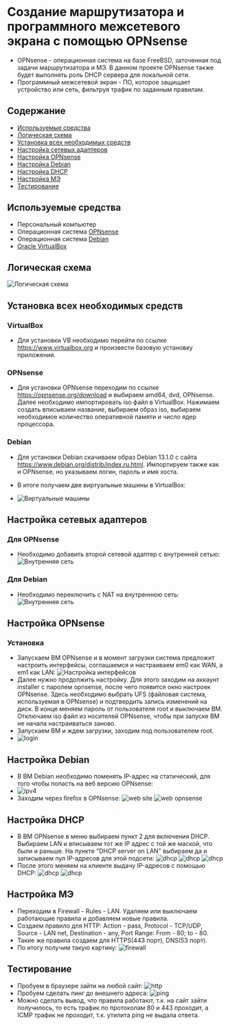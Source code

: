# Создание маршрутизатора и программного межсетевого экрана с помощью OPNsense
- OPNsense - операционная система на базе FreeBSD, заточенная под задачи маршрутизатора и МЭ. В данном проекте OPNsense также будет выполнять роль DHCP сервера для локальной сети.
- Программный межсетевой экран - ПО, которое защищает устройство или сеть, фильтруя трафик по заданным правилам.

## Содержание
- [Используемые средства](#используемые-средства)
- [Логическая схема](#логическая-схема)
- [Установка всех необходимых средств](#установка-всех-необходимых-средств)
- [Настройка сетевых адаптеров](#настройка-сетевых-адаптеров)
- [Настройка OPNsense](#настройка-opnsense)
- [Настройка Debian](#настройка-debian)
- [Настройка DHCP](#настройка-dhcp)
- [Настройка МЭ](#настройка-мэ)
- [Тестирование](#тестирование)

## Используемые средства
- Персональный компьютер
- Операционная система [OPNsense](https://opnsense.org/download)
- Операционная система [Debian](https://www.debian.org/distrib/index.ru.html)
- [Oracle VirtualBox](https://www.virtualbox.org)


## Логическая схема
![Логическая схема](https://github.com/notforhealth/Network-engineering/blob/main/VM_OPNsense_1/images/logical_scheme.png)


## Установка всех необходимых средств
### VirtualBox
- Для установки VB необходимо перейти по ссылке https://www.virtualbox.org и произвести базовую установку приложения.
### OPNsense
- Для установки OPNsense переходим по ссылке https://opnsense.org/download и выбираем amd64, dvd, OPNsense. Далее необходимо импортировать iso файл в VirtualBox. Нажимаем создать вписываем название, выбираем образ iso, выбираем необходимое количество оперативной памяти и число ядер процессора.
### Debian
- Для установки Debian скачиваем образ Debian 13.1.0 с сайта https://www.debian.org/distrib/index.ru.html. Импортируем также как и OPNsense, но указываем логин, пароль и имя хоста.
- В итоге получаем две виртуальные машины в VirtualBox:

- ![Виртуальные машины](https://github.com/notforhealth/Network-engineering/blob/main/VM_OPNsense_1/images/VM.png)

## Настройка сетевых адаптеров
### Для OPNsense
- Необходимо добавить второй сетевой адаптер с внутренней сетью:
![Внутренняя сеть](https://github.com/notforhealth/Network-engineering/blob/main/VM_OPNsense_1/images/adapter_opnsense_first.png)
### Для Debian
- Необходимо переключить с NAT на внутреннюю сеть:
![Внутренняя сеть](https://github.com/notforhealth/Network-engineering/blob/main/VM_OPNsense_1/images/adapter_debian.png)


## Настройка OPNsense
### Установка
- Запускаем ВМ OPNsense и в момент загрузки система предложит настроить интерфейсы, соглашаемся и настраиваем em0 как WAN, а em1 как LAN:
![Настройка интерфейсов](https://github.com/notforhealth/Network-engineering/blob/main/VM_OPNsense/images/OPNsense/interfaces.png)
- Далее нужно продолжить настройку. Для этого заходим на аккаунт installer с паролем opnsense, после чего появится окно настроек OPNsense. Здесь необходимо выбрать UFS (файловая система, используемая в OPNsense) и подтвердить запись изменений на диск. В конце меняем пароль от пользователя root и выключаем ВМ. Отключаем iso файл из носителей OPNsense, чтобы при запуске ВМ не начала настраиваться заново.
- Запускаем ВМ и ждем загрузки, заходим под пользователем root.
- ![login](https://github.com/notforhealth/Network-engineering/blob/main/VM_OPNsense_1/images/OPNsense/login.png)
## Настройка Debian
- В ВМ Debian необходимо поменять IP-адрес на статический, для того чтобы попасть на веб версию OPNsense:
- ![ipv4](https://github.com/notforhealth/Network-engineering/blob/main/VM_OPNsense_1/images/debian/debian_changing_IP.png)
- Заходим через firefox в OPNsense:
![web site](https://github.com/notforhealth/Network-engineering/blob/main/VM_OPNsense_1/images/debian/debian_connection.png)
![web opnsense](https://github.com/notforhealth/Network-engineering/blob/main/VM_OPNsense_1/images/debian/login_OPNsense_web.png)


## Настройка DHCP
- В ВМ OPNsense в меню выбираем пункт 2 для включения DHCP. Выбираем LAN и вписываем тот же IP адрес с той же маской, что были и раньше. На пункте "DHCP server on LAN" выбираем да и записываем пул IP-адресов для этой подсети:
![dhcp](https://github.com/notforhealth/Network-engineering/blob/main/VM_OPNsense/images/OPNsense_1/OPNsense_changin_LAN_IP.png)
![dhcp](https://github.com/notforhealth/Network-engineering/blob/main/VM_OPNsense/images/OPNsense_1/OPNsense_changin_LAN_IP_2.png)
![dhcp](https://github.com/notforhealth/Network-engineering/blob/main/VM_OPNsense/images/OPNsense_1/OPNsense_changin_LAN_IP_3.png)
- После этого меняем на клиенте выдачу IP-адресов с помощью DHCP:
![dhcp](https://github.com/notforhealth/Network-engineering/blob/main/VM_OPNsense_1/images/debian/debian_changing_IP_DHCP.png)
![dhcp](https://github.com/notforhealth/Network-engineering/blob/main/VM_OPNsense_1/images/debian/debian_netrwork.png)
## Настройка МЭ
- Переходим в Firewall - Rules - LAN. Удаляем или выключаем работающие правила и добавляем новые правила.
- Создаем правило для HTTP: Action - pass, Protocol - TCP/UDP, Source - LAN net, Destination - any, Port Range: From - 80; to - 80.
- Такие же правила создаем для HTTPS(443 порт), DNS(53 порт).
- По итогу получим такую картину:
![firewall](https://github.com/notforhealth/Network-engineering/blob/main/VM_OPNsense_1/images/debian/firewall_LAN_rules.png)
## Тестирование
- Пробуем в браузере зайти на любой сайт:
![http](https://github.com/notforhealth/Network-engineering/blob/main/VM_OPNsense_1/images/debian/rules_test.png)
- Пробуем сделать пинг до внешнего адреса:
![ping](https://github.com/notforhealth/Network-engineering/blob/main/VM_OPNsense_1/images/debian/icmp_test.png)
- Можно сделать вывод, что правила работают, т.к. на сайт зайти получилось, то есть трафик по протоколам 80 и 443 проходит, а ICMP трафик не проходит, т.к. утилита ping не выдала ответа.













